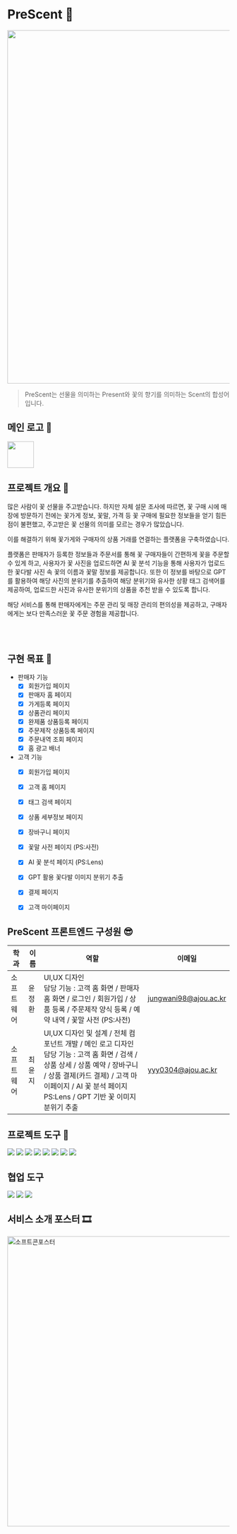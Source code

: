 # PreScent 🎁
<img src="https://github.com/PreScent-sc23/frontend/assets/134992891/ff0083b6-5299-44db-ad8d-888b855a41bf" width="800" height="auto"/>

> PreScent는 선물을 의미하는 Present와 꽃의 향기를 의미하는 Scent의 합성어입니다.  

## 메인 로고 🎨
<img src="https://github.com/PreScent-sc23/frontend/assets/134992891/3fd67d35-404d-4794-a435-84df6bd03c1e/svglogo.svg" width="60" height="60"/>

## 프로젝트 개요 📖
  많은 사람이 꽃 선물을 주고받습니다. 
  하지만 자체 설문 조사에 따르면, 꽃 구매 시에 매장에 방문하기 전에는 꽃가게 정보, 꽃말, 가격 등 꽃 구매에 필요한 정보들을 얻기 힘든 점이 불편했고, 
  주고받은 꽃 선물의 의미를 모르는 경우가 많았습니다.

  이를 해결하기 위해 꽃가게와 구매자의 상품 거래를 연결하는 플랫폼을 구축하였습니다. 
  
  플랫폼은 판매자가 등록한 정보들과 주문서를 통해 꽃 구매자들이 간편하게 꽃을 주문할 수 있게 하고, 
  사용자가 꽃 사진을 업로드하면  AI 꽃 분석 기능을 통해 사용자가 업로드한 꽃다발 사진 속 꽃의 이름과 꽃말 정보를 제공합니다. 
  또한 이 정보를 바탕으로 GPT를 활용하여 해당 사진의 분위기를 추출하여 해당 분위기와 유사한 상황 태그 검색어를 제공하여, 업로드한 사진과 유사한 분위기의 상품을 추천 받을 수 있도록 합니다.
  
  해당 서비스를 통해 판매자에게는 주문 관리 및 매장 관리의 편의성을 제공하고, 구매자에게는 보다 만족스러운 꽃 주문 경험을 제공합니다.


<br/><br/>

## 구현 목표 🎯
- 판매자 기능
  - [x] 회원가입 페이지
  - [x] 판매자 홈 페이지
  - [x] 가게등록 페이지
  - [x] 상품관리 페이지
  - [x] 완제품 상품등록 페이지
  - [x] 주문제작 상품등록 페이지
  - [x] 주문내역 조회 페이지
  - [x] 홈 광고 배너

- 고객 기능
  - [x] 회원가입 페이지
  - [x] 고객 홈 페이지
  - [x] 태그 검색 페이지
  - [x] 상품 세부정보 페이지
  - [x] 장바구니 페이지
  - [x] 꽃말 사전 페이지 (PS:사전)
  - [x] AI 꽃 분석 페이지 (PS:Lens)
  - [x] GPT 활용 꽃다발 이미지 분위기 추출 
  - [x] 결제 페이지
  - [x] 고객 마이페이지


 ## PreScent 프론트엔드 구성원 😎
 |학과|이름|역할|이메일|
 |---|-------|---|---|
 |소프트웨어|윤정환| UI,UX 디자인 <br/> 담당 기능 : 고객 홈 화면 / 판매자 홈 화면 / 로그인 / 회원가입 / 상품 등록 / 주문제작 양식 등록 / 예약 내역 / 꽃말 사전 (PS:사전) |jungwani98@ajou.ac.kr|
 |소프트웨어|최윤지| UI,UX 디자인 및 설계 / 전체 컴포넌트 개발 / 메인 로고 디자인 <br/> 담당 기능 : 고객 홈 화면 /  검색 / 상품 상세 / 상품 예약 / 장바구니 / 상품 결제(카드 결제) / 고객 마이페이지 / AI 꽃 분석 페이지 PS:Lens / GPT 기반 꽃 이미지 분위기 추출 |yyy0304@ajou.ac.kr|

 ## 프로젝트 도구 📝
 <img src="https://img.shields.io/badge/html5-E34F26?style=for-the-badge&logo=html5&logoColor=white">
 <img src="https://img.shields.io/badge/javascript-F7DF1E?style=for-the-badge&logo=javascript&logoColor=black">
 <img src="https://img.shields.io/badge/react-61DAFB?style=for-the-badge&logo=react&logoColor=black">
 <img src="https://img.shields.io/badge/Sass-CC6699?style=for-the-badge&logo=Sass&logoColor=white">
  
    
 <img src="https://img.shields.io/badge/css-1572B6?style=for-the-badge&logo=css3&logoColor=white">
 <img src="https://img.shields.io/badge/github-181717?style=for-the-badge&logo=github&logoColor=white">
 <img src="https://img.shields.io/badge/git-F05032?style=for-the-badge&logo=git&logoColor=white">
 <img src="https://img.shields.io/badge/Figma-F24E1E?style=for-the-badge&logo=Figma&logoColor=white">
 

 ## 협업 도구
 <img src="https://img.shields.io/badge/Notion-000000?style=for-the-badge&logo=Notion&logoColor=white">
 <img src="https://img.shields.io/badge/Slack-4A154B?style=for-the-badge&logo=Slack&logoColor=white">
 <img src="https://img.shields.io/badge/Discord-5865F2?style=for-the-badge&logo=Discord&logoColor=white">
 

## 서비스 소개 포스터 🎞
<img width="657" alt="소프트콘포스터" src="https://github.com/PreScent-sc23/PreScent/assets/134992891/8eafb93d-c275-47e7-a98a-003ce36a51c3">

